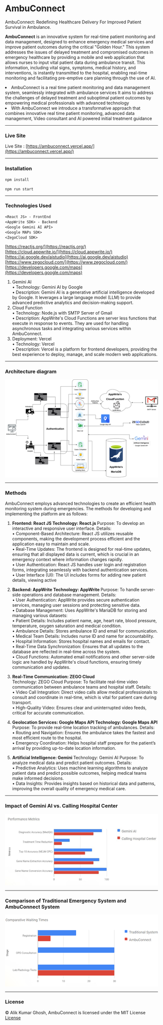 # AmbuConnect
AmbuConnect: Redefining Healthcare Delivery For Improved Patient Survival in Ambulance.


<b>AmbuConnect</b> is an innovative system for real-time patient monitoring and data management, designed to enhance emergency medical services and improve patient outcomes during the critical "Golden Hour." This system addresses the issues of delayed treatment and compromised outcomes in emergency healthcare by providing a mobile and web application that allows nurses to input vital patient data during ambulance transit. This information, including vital signs, symptoms, medical history, and interventions, is instantly transmitted to the hospital, enabling real-time monitoring and facilitating pre-emptive care planning through the use of AI.

<li> AmbuConnect is a real time patient monitoring and data management system, seamlessly integrated with ambulance services It aims to address the challenges of delayed treatment and suboptimal patient outcomes by empowering medical professionals with advanced technology</li>
<li> With AmbuConnect we introduce a transformative approach that combines innovative real time patient monitoring, advanced data management, Video consultant and AI powered initial treatment guidance
</li>

---

### Live Site

Live Site : [https://ambuconnect.vercel.app/](https://ambuconnect.vercel.app/)

---

### Installation 

` npm install `

` npm run start ` 


---

### Technologies Used
`<React JS> - FrontEnd ` <br>
`<AppWrite SDK> - Backend  `<br>
`<Google Gemini AI API> ` <br>
`<Google MAPs SDK> ` <br>
`<ZegoCloud SDK> ` <br>


[https://reactjs.org/](https://reactjs.org/) <br>
[https://cloud.appwrite.io/](https://cloud.appwrite.io/) <br>
[https://ai.google.dev/aistudio](https://ai.google.dev/aistudio) <br>
[https://www.zegocloud.com/](https://www.zegocloud.com/) <br>
[https://developers.google.com/maps](https://developers.google.com/maps) <br>

1. Gemini AI <br>
• Technology: Gemini AI by Google <br>
• Description: Gemini AI is a generative artificial intelligence developed by Google. It leverages a large language model (LLM) to provide advanced predictive analytics and decision-making support. <br>
2. Cloud Function <br>
• Technology: Node.js with SMTP Server of Gmail <br>
• Description: AppWrite's Cloud Functions are server less functions that execute in response to events. They are used for handling asynchronous tasks and integrating various services within AmbuConnect. <br>
3. Deployment: Vercel <br>
• Technology: Vercel <br>
• Description: Vercel is a platform for frontend developers, providing the best experience to deploy, manage, and scale modern web applications. <br>

---
 
 
 ### Architecture diagram 

 <img src="Readme_Assets/AmbuConnect Arch(1)(5).drawio.png"></img>
 
---

### Methods

AmbuConnect employs advanced technologies to create an efficient health monitoring system during emergencies. The methods for developing and implementing the platform are as follows:
1. <b> Frontend: React JS Technology: React.js </b>
Purpose: To develop an interactive and responsive user interface.
Details: <br>
• Component-Based Architecture: React JS utilizes reusable components, making the development process efficient and the application easy to maintain and scale. <br>
• Real-Time Updates: The frontend is designed for real-time updates, ensuring that all displayed data is current, which is crucial in an emergency context where information changes rapidly.<br>
• User Authentication: React JS handles user login and registration forms, integrating seamlessly with backend authentication services.<br>
• User Interface (UI): The UI includes forms for adding new patient details, viewing active <br>

2. <b> Backend: AppWrite Technology: AppWrite </b>
Purpose: To handle server-side operations and database management.
Details: <br>
• User Authentication: AppWrite provides secure authentication services, managing user sessions and protecting sensitive data. <br>
• Database Management: Uses AppWrite's MariaDB for storing and managing various datasets:<br>
• Patient Details: Includes patient name, age, heart rate, blood pressure, temperature, oxygen saturation and medical condition.<br>
• Ambulance Details: Stores ambulance ID and email for communication.<br>
• Medical Team Details: Includes nurse ID and name for accountability. <br>
• Hospital Information: Stores hospital names and emails for contact. <br>
• Real-Time Data Synchronization: Ensures that all updates to the database are reflected in real-time across the system.<br>
• Cloud Functions: Automated email notifications and other server-side logic are handled by AppWrite's cloud functions, ensuring timely communication and updates.<br>
3. <b> Real-Time Communication: ZEGO Cloud </b> <br>
Technology: ZEGO Cloud
Purpose: To facilitate real-time video communication between ambulance teams and hospital staff.
Details: <br>
• Video Call Integration: Direct video calls allow medical professionals to consult and coordinate in real-time, which is vital for patient care during transport. <br>
• High-Quality Video: Ensures clear and uninterrupted video feeds, critical for accurate communication. <br>
4. <b> Geolocation Services: Google Maps API Technology: Google Maps API </b> <br>
Purpose: To provide real-time location tracking of ambulances. 
Details: <br>
• Routing and Navigation: Ensures the ambulance takes the fastest and most efficient route to the hospital. <br>
• Emergency Coordination: Helps hospital staff prepare for the patient’s arrival by providing up-to-date location information.<br>
5. <b> Artificial Intelligence: Gemini </b>
Technology: Gemini AI
Purpose: To analyze medical data and predict patient outcomes.
Details: <br>
• Predictive Analytics: Uses machine learning algorithms to analyze patient data and predict possible outcomes, helping medical teams make informed decisions. <br>
• Data Insights: Provides insights based on historical data and patterns, improving the overall quality of emergency medical care. <br>

---

 ### Impact of Gemini AI vs. Calling Hospital Center

<img src="Readme_Assets/Gemini AI effi graph.jpg"></img>

--- 

### Comparison of Traditional Emergency System and AmbuConnect System 
<img src="Readme_Assets/Waiting Time Comp bar graph.png"></img>

---


 ### License
 
 © Alik Kumar Ghosh, AmbuConnect is licensed under the MIT License [License]()



